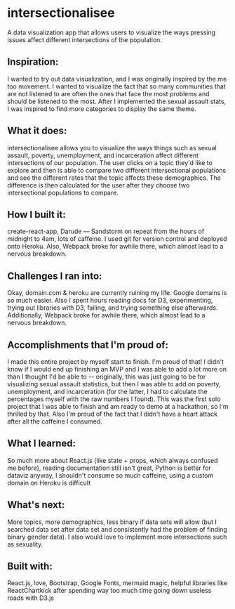 # intersectionalisee
A data visualization app that allows users to visualize the ways pressing issues affect different intersections of the population.

## Inspiration:
I wanted to try out data visualization, and I was originally inspired by the me too movement. I wanted to visualize the fact that so many communities that are not listened to are often the ones that face the most problems and should be listened to the most. After I implemented the sexual assault stats, I was inspired to find more categories to display the same theme.

## What it does:
intersectionalisee allows you to visualize the ways things such as sexual assault, poverty, unemployment, and incarceration affect different intersections of our population. The user clicks on a topic they'd like to explore and then is able to compare two different intersectional populations and see the different rates that the topic affects these demographics. The difference is then calculated for the user after they choose two intersectional populations to compare.

## How I built it:
create-react-app, Darude –– Sandstorm on repeat from the hours of midnight to 4am, lots of caffeine. I used git for version control and deployed onto Heroku. Also, Webpack broke for awhile there, which almost lead to a nervous breakdown.

## Challenges I ran into:
Okay, domain.com & heroku are currently ruining my life. Google domains is so much easier. Also I spent hours reading docs for D3, experimenting, trying out libraries with D3, failing, and trying something else afterwards. Additionally, Webpack broke for awhile there, which almost lead to a nervous breakdown.

## Accomplishments that I'm proud of:
I made this entire project by myself start to finish. I'm proud of that! I didn't know if I would end up finishing an MVP and I was able to add a lot more on than I thought I'd be able to -- originally, this was just going to be for visualizing sexual assault statistics, but then I was able to add on poverty, unemployment, and incarceration (for the latter, I had to calculate the percentages myself with the raw numbers I found). This was the first solo project that I was able to finish and am ready to demo at a hackathon, so I'm thrilled by that. Also I'm proud of the fact that I didn't have a heart attack after all the caffeine I consumed.

## What I learned:
So much more about React.js (like state + props, which always confused me before), reading documentation still isn't great, Python is better for dataviz anyway, I shouldn't consume so much caffeine, using a custom domain on Heroku is difficult

## What's next:
More topics, more demographics, less binary if data sets will allow (but I searched data set after data set and consistently had the problem of finding binary gender data). I also would love to implement more intersections such as sexuality.

## Built with:
React.js, love, Bootstrap, Google Fonts, mermaid magic, helpful libraries like ReactChartkick after spending way too much time going down useless roads with D3.js
